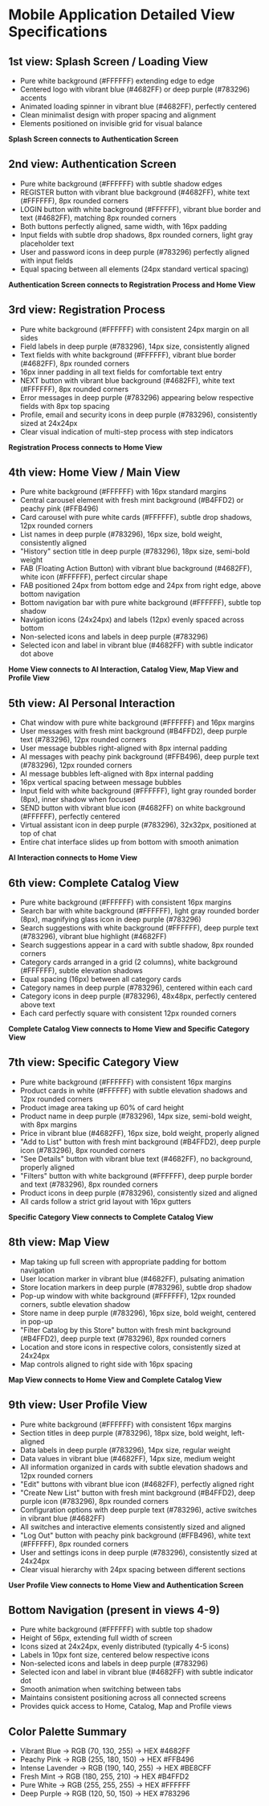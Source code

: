 # Mobile Application Detailed View Specifications

## 1st view: Splash Screen / Loading View

* Pure white background (#FFFFFF) extending edge to edge
* Centered logo with vibrant blue (#4682FF) or deep purple (#783296) accents
* Animated loading spinner in vibrant blue (#4682FF), perfectly centered
* Clean minimalist design with proper spacing and alignment
* Elements positioned on invisible grid for visual balance

**Splash Screen connects to Authentication Screen**

## 2nd view: Authentication Screen

* Pure white background (#FFFFFF) with subtle shadow edges
* REGISTER button with vibrant blue background (#4682FF), white text (#FFFFFF), 8px rounded corners
* LOGIN button with white background (#FFFFFF), vibrant blue border and text (#4682FF), matching 8px rounded corners
* Both buttons perfectly aligned, same width, with 16px padding
* Input fields with subtle drop shadows, 8px rounded corners, light gray placeholder text
* User and password icons in deep purple (#783296) perfectly aligned with input fields
* Equal spacing between all elements (24px standard vertical spacing)

**Authentication Screen connects to Registration Process and Home View**

## 3rd view: Registration Process

* Pure white background (#FFFFFF) with consistent 24px margin on all sides
* Field labels in deep purple (#783296), 14px size, consistently aligned
* Text fields with white background (#FFFFFF), vibrant blue border (#4682FF), 8px rounded corners
* 16px inner padding in all text fields for comfortable text entry
* NEXT button with vibrant blue background (#4682FF), white text (#FFFFFF), 8px rounded corners
* Error messages in deep purple (#783296) appearing below respective fields with 8px top spacing
* Profile, email and security icons in deep purple (#783296), consistently sized at 24x24px
* Clear visual indication of multi-step process with step indicators

**Registration Process connects to Home View**

## 4th view: Home View / Main View

* Pure white background (#FFFFFF) with 16px standard margins
* Central carousel element with fresh mint background (#B4FFD2) or peachy pink (#FFB496)
* Card carousel with pure white cards (#FFFFFF), subtle drop shadows, 12px rounded corners
* List names in deep purple (#783296), 16px size, bold weight, consistently aligned
* "History" section title in deep purple (#783296), 18px size, semi-bold weight
* FAB (Floating Action Button) with vibrant blue background (#4682FF), white icon (#FFFFFF), perfect circular shape
* FAB positioned 24px from bottom edge and 24px from right edge, above bottom navigation
* Bottom navigation bar with pure white background (#FFFFFF), subtle top shadow
* Navigation icons (24x24px) and labels (12px) evenly spaced across bottom
* Non-selected icons and labels in deep purple (#783296)
* Selected icon and label in vibrant blue (#4682FF) with subtle indicator dot above

**Home View connects to AI Interaction, Catalog View, Map View and Profile View**

## 5th view: AI Personal Interaction

* Chat window with pure white background (#FFFFFF) and 16px margins
* User messages with fresh mint background (#B4FFD2), deep purple text (#783296), 12px rounded corners
* User message bubbles right-aligned with 8px internal padding
* AI messages with peachy pink background (#FFB496), deep purple text (#783296), 12px rounded corners
* AI message bubbles left-aligned with 8px internal padding
* 16px vertical spacing between message bubbles
* Input field with white background (#FFFFFF), light gray rounded border (8px), inner shadow when focused
* SEND button with vibrant blue icon (#4682FF) on white background (#FFFFFF), perfectly centered
* Virtual assistant icon in deep purple (#783296), 32x32px, positioned at top of chat
* Entire chat interface slides up from bottom with smooth animation

**AI Interaction connects to Home View**

## 6th view: Complete Catalog View

* Pure white background (#FFFFFF) with consistent 16px margins
* Search bar with white background (#FFFFFF), light gray rounded border (8px), magnifying glass icon in deep purple (#783296)
* Search suggestions with white background (#FFFFFF), deep purple text (#783296), vibrant blue highlight (#4682FF)
* Search suggestions appear in a card with subtle shadow, 8px rounded corners
* Category cards arranged in a grid (2 columns), white background (#FFFFFF), subtle elevation shadows
* Equal spacing (16px) between all category cards
* Category names in deep purple (#783296), centered within each card
* Category icons in deep purple (#783296), 48x48px, perfectly centered above text
* Each card perfectly square with consistent 12px rounded corners

**Complete Catalog View connects to Home View and Specific Category View**

## 7th view: Specific Category View

* Pure white background (#FFFFFF) with consistent 16px margins
* Product cards in white (#FFFFFF) with subtle elevation shadows and 12px rounded corners
* Product image area taking up 60% of card height
* Product name in deep purple (#783296), 14px size, semi-bold weight, with 8px margins
* Price in vibrant blue (#4682FF), 16px size, bold weight, properly aligned
* "Add to List" button with fresh mint background (#B4FFD2), deep purple icon (#783296), 8px rounded corners
* "See Details" button with vibrant blue text (#4682FF), no background, properly aligned
* "Filters" button with white background (#FFFFFF), deep purple border and text (#783296), 8px rounded corners
* Product icons in deep purple (#783296), consistently sized and aligned
* All cards follow a strict grid layout with 16px gutters

**Specific Category View connects to Complete Catalog View**

## 8th view: Map View

* Map taking up full screen with appropriate padding for bottom navigation
* User location marker in vibrant blue (#4682FF), pulsating animation
* Store location markers in deep purple (#783296), subtle drop shadow
* Pop-up window with white background (#FFFFFF), 12px rounded corners, subtle elevation shadow
* Store name in deep purple (#783296), 16px size, bold weight, centered in pop-up
* "Filter Catalog by this Store" button with fresh mint background (#B4FFD2), deep purple text (#783296), 8px rounded corners
* Location and store icons in respective colors, consistently sized at 24x24px
* Map controls aligned to right side with 16px spacing

**Map View connects to Home View and Complete Catalog View**

## 9th view: User Profile View

* Pure white background (#FFFFFF) with consistent 16px margins
* Section titles in deep purple (#783296), 18px size, bold weight, left-aligned
* Data labels in deep purple (#783296), 14px size, regular weight
* Data values in vibrant blue (#4682FF), 14px size, medium weight
* All information organized in cards with subtle elevation shadows and 12px rounded corners
* "Edit" buttons with vibrant blue icon (#4682FF), perfectly aligned right
* "Create New List" button with fresh mint background (#B4FFD2), deep purple icon (#783296), 8px rounded corners
* Configuration options with deep purple text (#783296), active switches in vibrant blue (#4682FF)
* All switches and interactive elements consistently sized and aligned
* "Log Out" button with peachy pink background (#FFB496), white text (#FFFFFF), 8px rounded corners
* User and settings icons in deep purple (#783296), consistently sized at 24x24px
* Clear visual hierarchy with 24px spacing between different sections

**User Profile View connects to Home View and Authentication Screen**

## Bottom Navigation (present in views 4-9)

* Pure white background (#FFFFFF) with subtle top shadow
* Height of 56px, extending full width of screen
* Icons sized at 24x24px, evenly distributed (typically 4-5 icons)
* Labels in 10px font size, centered below respective icons
* Non-selected icons and labels in deep purple (#783296)
* Selected icon and label in vibrant blue (#4682FF) with subtle indicator dot
* Smooth animation when switching between tabs
* Maintains consistent positioning across all connected screens
* Provides quick access to Home, Catalog, Map and Profile views

## Color Palette Summary

* Vibrant Blue → RGB (70, 130, 255) → HEX #4682FF
* Peachy Pink → RGB (255, 180, 150) → HEX #FFB496
* Intense Lavender → RGB (190, 140, 255) → HEX #BE8CFF
* Fresh Mint → RGB (180, 255, 210) → HEX #B4FFD2
* Pure White → RGB (255, 255, 255) → HEX #FFFFFF
* Deep Purple → RGB (120, 50, 150) → HEX #783296
